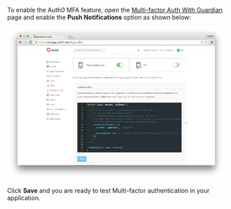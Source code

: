 To enable the Auth0 MFA feature, open the <a href="$manage_url/#/guardian" target="_blank">Multi-factor Auth With Guardian</a> page and enable the __Push Notifications__ option as shown below:

![dashboard MFA with push notification enabled](/media/articles/mfa/guardian-push-enabled.png)

Click __Save__ and you are ready to test Multi-factor authentication in your application.